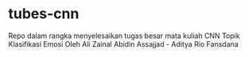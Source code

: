 # tubes-cnn
Repo dalam rangka menyelesaikan tugas besar mata kuliah CNN
Topik Klasifikasi Emosi
Oleh Ali Zainal Abidin Assajjad - Aditya Rio Fansdana
